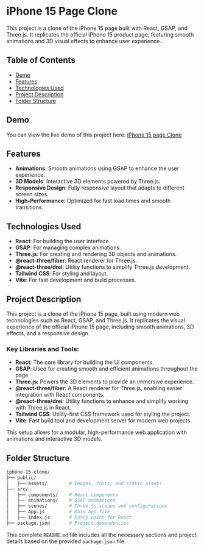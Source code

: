 # iPhone 15 Page Clone

This project is a clone of the iPhone 15 page built with React, GSAP, and Three.js. It replicates the official iPhone 15 product page, featuring smooth animations and 3D visual effects to enhance user experience.

## Table of Contents

- [Demo](#demo)
- [Features](#features)
- [Technologies Used](#technologies-used)
- [Project Description](#project-description)
- [Folder Structure](#folder-structure)

## Demo

You can view the live demo of this project here: [iPhone 15 page Clone](https://iphone-15-page-clone.netlify.app)

## Features

- **Animations**: Smooth animations using GSAP to enhance the user experience.
- **3D Models**: Interactive 3D elements powered by Three.js.
- **Responsive Design**: Fully responsive layout that adapts to different screen sizes.
- **High-Performance**: Optimized for fast load times and smooth transitions.

## Technologies Used

- **React**: For building the user interface.
- **GSAP**: For managing complex animations.
- **Three.js**: For creating and rendering 3D objects and animations.
- **@react-three/fiber**: React renderer for Three.js.
- **@react-three/drei**: Utility functions to simplify Three.js development.
- **Tailwind CSS**: For styling and layout.
- **Vite**: For fast development and build processes.

## Project Description

This project is a clone of the iPhone 15 page, built using modern web technologies such as React, GSAP, and Three.js. It replicates the visual experience of the official iPhone 15 page, including smooth animations, 3D effects, and a responsive design.

### Key Libraries and Tools:

- **React**: The core library for building the UI components.
- **GSAP**: Used for creating smooth and efficient animations throughout the page.
- **Three.js**: Powers the 3D elements to provide an immersive experience.
- **@react-three/fiber**: A React renderer for Three.js, enabling easier integration with React components.
- **@react-three/drei**: Utility functions to enhance and simplify working with Three.js in React.
- **Tailwind CSS**: Utility-first CSS framework used for styling the project.
- **Vite**: Fast build tool and development server for modern web projects.

This setup allows for a modular, high-performance web application with animations and interactive 3D models.

## Folder Structure

```bash
iphone-15-clone/
├── public/
│   ├── assets/        # Images, fonts, and static assets
├── src/
│   ├── components/    # React components
│   ├── animations/    # GSAP animations
│   ├── scenes/        # Three.js scenes and configurations
│   ├── App.js         # Main app file
│   ├── index.js       # Entry point for React
├── package.json       # Project dependencies

```

This complete `README.md` file includes all the necessary sections and project details based on the provided `package.json` file.
